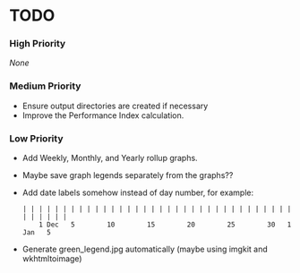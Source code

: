 # TODO

### High Priority
_None_

### Medium Priority
- Ensure output directories are created if necessary
- Improve the Performance Index calculation.

### Low Priority
- Add Weekly, Monthly, and Yearly rollup graphs.
- Maybe save graph legends separately from the graphs??
- Add date labels somehow instead of day number, for example:

      | | | | | | | | | | | | | | | | | | | | | | | | | | | | | | | | | | | | | | | |
          1 Dec   5        10        15        20        25        30   1 Jan   5
- Generate green_legend.jpg automatically (maybe using imgkit and wkhtmltoimage)

